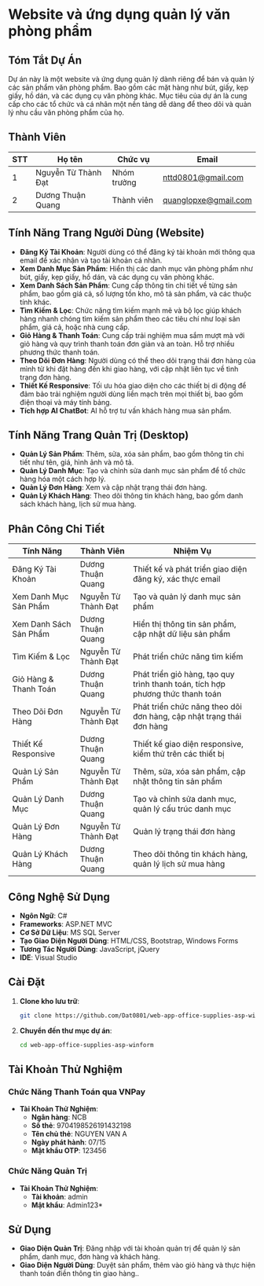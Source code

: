 # Website và ứng dụng quản lý văn phòng phẩm

## Tóm Tắt Dự Án

Dự án này là một website và ứng dụng quản lý dành riêng để bán và quản lý các sản phẩm văn phòng phẩm. Bao gồm các mặt hàng như bút, giấy, kẹp giấy, hồ dán, và các dụng cụ văn phòng khác. Mục tiêu của dự án là cung cấp cho các tổ chức và cá nhân một nền tảng dễ dàng để theo dõi và quản lý nhu cầu văn phòng phẩm của họ. 

## Thành Viên
| STT               | Họ tên              | Chức vụ                     | Email|
|--------------------|-----------------------|---------------------------|---------------|
| 1  | Nguyễn Từ Thành Đạt        | Nhóm trưởng      | nttd0801@gmail.com  | 
| 2    | Dương Thuận Quang     |  Thành viên   | quanglopxe@gmail.com  | 

## Tính Năng Trang Người Dùng (Website)
- **Đăng Ký Tài Khoản**: Người dùng có thể đăng ký tài khoản mới thông qua email để xác nhận và tạo tài khoản cá nhân.
- **Xem Danh Mục Sản Phẩm**: Hiển thị các danh mục văn phòng phẩm như bút, giấy, kẹp giấy, hồ dán, và các dụng cụ văn phòng khác.
- **Xem Danh Sách Sản Phẩm**: Cung cấp thông tin chi tiết về từng sản phẩm, bao gồm giá cả, số lượng tồn kho, mô tả sản phẩm, và các thuộc tính khác.
- **Tìm Kiếm & Lọc**: Chức năng tìm kiếm mạnh mẽ và bộ lọc giúp khách hàng nhanh chóng tìm kiếm sản phẩm theo các tiêu chí như loại sản phẩm, giá cả, hoặc nhà cung cấp.
- **Giỏ Hàng & Thanh Toán**: Cung cấp trải nghiệm mua sắm mượt mà với giỏ hàng và quy trình thanh toán đơn giản và an toàn. Hỗ trợ nhiều phương thức thanh toán.
- **Theo Dõi Đơn Hàng**: Người dùng có thể theo dõi trạng thái đơn hàng của mình từ khi đặt hàng đến khi giao hàng, với cập nhật liên tục về tình trạng đơn hàng.
- **Thiết Kế Responsive**: Tối ưu hóa giao diện cho các thiết bị di động để đảm bảo trải nghiệm người dùng liền mạch trên mọi thiết bị, bao gồm điện thoại và máy tính bảng.
- **Tích hợp AI ChatBot**: AI hỗ trợ tư vấn khách hàng mua sản phẩm.


## Tính Năng Trang Quản Trị (Desktop)

- **Quản Lý Sản Phẩm**: Thêm, sửa, xóa sản phẩm, bao gồm thông tin chi tiết như tên, giá, hình ảnh và mô tả.
- **Quản Lý Danh Mục**: Tạo và chỉnh sửa danh mục sản phẩm để tổ chức hàng hóa một cách hợp lý.
- **Quản Lý Đơn Hàng**: Xem và cập nhật trạng thái đơn hàng.
- **Quản Lý Khách Hàng**: Theo dõi thông tin khách hàng, bao gồm danh sách khách hàng, lịch sử mua hàng.

## Phân Công Chi Tiết

| Tính Năng                    | Thành Viên          | Nhiệm Vụ                                                      |
|------------------------------|----------------------|----------------------------------------------------------------|
| Đăng Ký Tài Khoản       | Dương Thuận Quang    | Thiết kế và phát triển giao diện đăng ký, xác thực email |
| Xem Danh Mục Sản Phẩm    | Nguyễn Từ Thành Đạt  | Tạo và quản lý danh mục sản phẩm |
| Xem Danh Sách Sản Phẩm   | Dương Thuận Quang    | Hiển thị thông tin sản phẩm, cập nhật dữ liệu sản phẩm |
| Tìm Kiếm & Lọc           | Nguyễn Từ Thành Đạt  | Phát triển chức năng tìm kiếm |
| Giỏ Hàng & Thanh Toán    | Dương Thuận Quang    | Phát triển giỏ hàng, tạo quy trình thanh toán, tích hợp phương thức thanh toán |
| Theo Dõi Đơn Hàng        | Nguyễn Từ Thành Đạt  | Phát triển chức năng theo dõi đơn hàng, cập nhật trạng thái đơn hàng |
| Thiết Kế Responsive      | Dương Thuận Quang    | Thiết kế giao diện responsive, kiểm thử trên các thiết bị |
| Quản Lý Sản Phẩm         | Nguyễn Từ Thành Đạt  | Thêm, sửa, xóa sản phẩm, cập nhật thông tin sản phẩm |
| Quản Lý Danh Mục        | Dương Thuận Quang    | Tạo và chỉnh sửa danh mục, quản lý cấu trúc danh mục |
| Quản Lý Đơn Hàng         | Nguyễn Từ Thành Đạt  | Quản lý trạng thái đơn hàng |
| Quản Lý Khách Hàng       | Dương Thuận Quang    | Theo dõi thông tin khách hàng, quản lý lịch sử mua hàng |

## Công Nghệ Sử Dụng

- **Ngôn Ngữ**: C#
- **Frameworks**: ASP.NET MVC
- **Cơ Sở Dữ Liệu**: MS SQL Server
- **Tạo Giao Diện Người Dùng**: HTML/CSS, Bootstrap, Windows Forms
- **Tương Tác Người Dùng**: JavaScript, jQuery
- **IDE**: Visual Studio

## Cài Đặt

1. **Clone kho lưu trữ**:
    ```bash
    git clone https://github.com/Dat0801/web-app-office-supplies-asp-winform
    ```
2. **Chuyển đến thư mục dự án**:
    ```bash
    cd web-app-office-supplies-asp-winform
    ```

## Tài Khoản Thử Nghiệm

### Chức Năng Thanh Toán qua VNPay

- **Tài Khoản Thử Nghiệm**:
  - **Ngân hàng**: NCB
  - **Số thẻ**: 9704198526191432198
  - **Tên chủ thẻ**: NGUYEN VAN A
  - **Ngày phát hành**: 07/15
  - **Mật khẩu OTP**: 123456


### Chức Năng Quản Trị

- **Tài Khoản Thử Nghiệm**:
  - **Tài khoản**: admin
  - **Mật khẩu**: Admin123*

## Sử Dụng

- **Giao Diện Quản Trị**: Đăng nhập với tài khoản quản trị để quản lý sản phẩm, danh mục, đơn hàng và khách hàng.
- **Giao Diện Người Dùng**: Duyệt sản phẩm, thêm vào giỏ hàng và thực hiện thanh toán điền thông tin giao hàng..